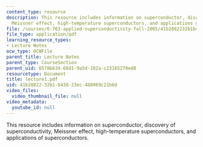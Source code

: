 ```yaml
---
content_type: resource
description: This resource includes information on superconductor, discovery of superconductivity,
  Meissner effect, high-temperature superconductors, and applications of superconductors.
file: /courses/6-763-applied-superconductivity-fall-2005/41b2882232b1b43823ec488969c21b6d_lecture1.pdf
file_type: application/pdf
learning_resource_types:
- Lecture Notes
ocw_type: OCWFile
parent_title: Lecture Notes
parent_type: CourseSection
parent_uid: 6578b634-68d1-9a5d-182a-c23165270ed8
resourcetype: Document
title: lecture1.pdf
uid: 41b28822-32b1-b438-23ec-488969c21b6d
video_files:
  video_thumbnail_file: null
video_metadata:
  youtube_id: null
---
```

This resource includes information on superconductor, discovery of superconductivity, Meissner effect, high-temperature superconductors, and applications of superconductors.

